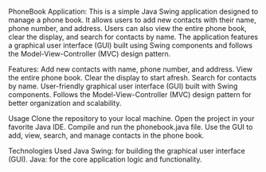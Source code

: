 PhoneBook Application:
This is a simple Java Swing application designed to manage a phone book. It allows users to add new contacts with their name, phone number, and address. Users can also view the entire phone book, clear the display, and search for contacts by name. The application features a graphical user interface (GUI) built using Swing components and follows the Model-View-Controller (MVC) design pattern.


Features:
Add new contacts with name, phone number, and address.
View the entire phone book.
Clear the display to start afresh.
Search for contacts by name.
User-friendly graphical user interface (GUI) built with Swing components.
Follows the Model-View-Controller (MVC) design pattern for better organization and scalability.


Usage
Clone the repository to your local machine.
Open the project in your favorite Java IDE.
Compile and run the phonebook.java file.
Use the GUI to add, view, search, and manage contacts in the phone book.



Technologies Used
Java Swing: for building the graphical user interface (GUI).
Java: for the core application logic and functionality.
